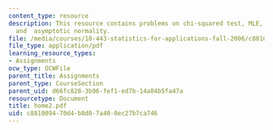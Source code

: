 ```yaml
---
content_type: resource
description: This resource contains problems on chi-squared test, MLE, Fisher information
  and  asymptotic normality.
file: /media/courses/18-443-statistics-for-applications-fall-2006/c881009470d4b8d07a400ec27b7ca746_home2.pdf
file_type: application/pdf
learning_resource_types:
- Assignments
ocw_type: OCWFile
parent_title: Assignments
parent_type: CourseSection
parent_uid: d66fc828-3b96-fef1-ed7b-14a84b5fa47a
resourcetype: Document
title: home2.pdf
uid: c8810094-70d4-b8d0-7a40-0ec27b7ca746
---
```

